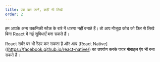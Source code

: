 ```yaml
---
title: एक बार जानें, कहीं भी लिखें
order: 2
---
```


हम आपके अन्य तकनिकी स्टैक के बारे में धारणा नहीं बनाते हैं। तो आप मौजूदा कोड को फिर से लिखे बिना React में नई सुविधाएँ बना सकते हैं।

React सर्वर पर भी रेंडर कर सकता है और आप [React Native]((https://facebook.github.io/react-native/) का उपयोग करके पावर मोबाइल ऐप भी बना सकते हैं।
